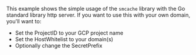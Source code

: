 This example shows the simple usage of the `smcache` library with the Go standard library
http server.  If you want to use this with your own domain, you'll want to:

* Set the ProjectID to your GCP project name
* Set the HostWhitelist to your domain(s)
* Optionally change the SecretPrefix
